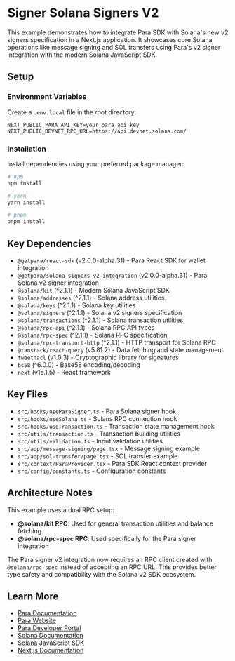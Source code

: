 # Signer Solana Signers V2

This example demonstrates how to integrate Para SDK with Solana's new v2 signers specification in a Next.js application. It showcases core Solana operations like message signing and SOL transfers using Para's v2 signer integration with the modern Solana JavaScript SDK.

## Setup

### Environment Variables

Create a `.env.local` file in the root directory:

```env
NEXT_PUBLIC_PARA_API_KEY=your_para_api_key
NEXT_PUBLIC_DEVNET_RPC_URL=https://api.devnet.solana.com/
```

### Installation

Install dependencies using your preferred package manager:

```bash
# npm
npm install

# yarn
yarn install

# pnpm
pnpm install
```

## Key Dependencies

- `@getpara/react-sdk` (v2.0.0-alpha.31) - Para React SDK for wallet integration
- `@getpara/solana-signers-v2-integration` (v2.0.0-alpha.31) - Para Solana v2 signer integration
- `@solana/kit` (^2.1.1) - Modern Solana JavaScript SDK
- `@solana/addresses` (^2.1.1) - Solana address utilities
- `@solana/keys` (^2.1.1) - Solana key utilities
- `@solana/signers` (^2.1.1) - Solana v2 signers specification
- `@solana/transactions` (^2.1.1) - Solana transaction utilities
- `@solana/rpc-api` (^2.1.1) - Solana RPC API types
- `@solana/rpc-spec` (^2.1.1) - Solana RPC specification
- `@solana/rpc-transport-http` (^2.1.1) - HTTP transport for Solana RPC
- `@tanstack/react-query` (v5.81.2) - Data fetching and state management
- `tweetnacl` (v1.0.3) - Cryptographic library for signatures
- `bs58` (^6.0.0) - Base58 encoding/decoding
- `next` (v15.1.5) - React framework

## Key Files

- `src/hooks/useParaSigner.ts` - Para Solana signer hook
- `src/hooks/useSolana.ts` - Solana RPC connection hook
- `src/hooks/useTransaction.ts` - Transaction state management hook
- `src/utils/transaction.ts` - Transaction building utilities
- `src/utils/validation.ts` - Input validation utilities
- `src/app/message-signing/page.tsx` - Message signing example
- `src/app/sol-transfer/page.tsx` - SOL transfer example
- `src/context/ParaProvider.tsx` - Para SDK React context provider
- `src/config/constants.ts` - Configuration constants

## Architecture Notes

This example uses a dual RPC setup:
- **@solana/kit RPC**: Used for general transaction utilities and balance fetching
- **@solana/rpc-spec RPC**: Used specifically for the Para signer integration

The Para signer v2 integration now requires an RPC client created with `@solana/rpc-spec` instead of accepting an RPC URL. This provides better type safety and compatibility with the Solana v2 SDK ecosystem.

## Learn More

- [Para Documentation](https://docs.getpara.com)
- [Para Website](https://getpara.com)
- [Para Developer Portal](https://developer.getpara.com)
- [Solana Documentation](https://docs.solana.com/)
- [Solana JavaScript SDK](https://github.com/solana-labs/solana-web3.js)
- [Next.js Documentation](https://nextjs.org/docs)
